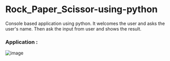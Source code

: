 # Rock_Paper_Scissor-using-python

Console based application using python. It welcomes the user and asks the user's name. Then ask the input from user and shows the result.

### Application :
![image](https://user-images.githubusercontent.com/55397457/127820215-1b92f2c6-5c9f-4eb6-9bb9-f020c04695fd.png)

